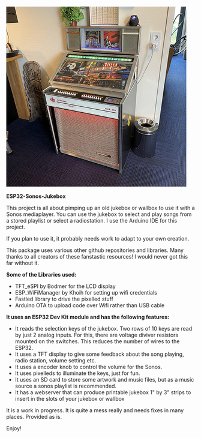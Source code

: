 ![This is an image](images/IMG_1366.JPG)

**ESP32-Sonos-Jukebox**

This project is all about pimping up an old jukebox or wallbox to use it with a Sonos mediaplayer. 
You can use the jukebox to select and play songs from a stored playlist or select a radiostation.
I use the Arduino IDE for this project.

If you plan to use it, it probably needs work to adapt to your own creation. 

This package uses various other github repositories and libraries. 
Many thanks to all creators of these fanstastic resources!
I would never got this far without it.

**Some of the Libraries used:**

 * TFT_eSPI by Bodmer for the LCD display
 * ESP_WiFiManager by Khoih for setting up wifi credentials
 * Fastled library to drive the pixelled stuff
 * Arduino OTA to upload code over Wifi rather than USB cable

**It uses an ESP32 Dev Kit module and has the following features:**

 * It reads the selection keys of the jukebox. Two rows of 10 keys are read by just 2 analog inputs.
For this, there are voltage diviver resistors mounted on the switches. This reduces the number of wires to the ESP32.
 * It uses a TFT display to give some feedback about the song playing, radio station, volume setting etc.
 * It uses a encoder knob to control the volume for the Sonos.
 * It uses pixelleds to illuminate the keys, just for fun.
 * It uses an SD card to store some artwork and music files, but as a music source a sonos playlist is recommended.
 * It has a webserver that can produce printable jukebox 1" by 3" strips to insert in the slots of your jukebox or wallbox

It is a work in progress. It is quite a mess really and needs fixes in many places.
Provided as is.  

Enjoy!

